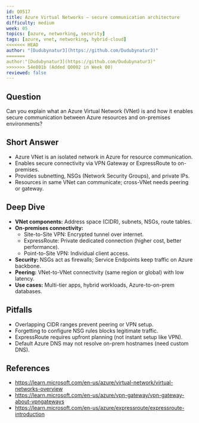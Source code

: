 ```yaml
---
id: Q0517
title: Azure Virtual Networks — secure communication architecture
difficulty: medium
week: 05
topics: [azure, networking, security]
tags: [azure, vnet, networking, hybrid-cloud]
<<<<<<< HEAD
author: "[Dudubynatur3](https://github.com/Dudubynatur3)"
=======
author:"[Dudubynatur3](https://github.com/Dudubynatur3)"
>>>>>>> 54e801b (Added Q0002 in Week 00)
reviewed: false
---
```


## Question
Can you explain what an Azure Virtual Network (VNet) is and how it enables secure communication between Azure resources and on-premises environments?

## Short Answer
- Azure VNet is an isolated network in Azure for resource communication.
- Enables secure connectivity via VPN Gateway or ExpressRoute to on-premises.
- Provides subnetting, NSGs (Network Security Groups), and private IPs.
- Resources in same VNet can communicate; cross-VNet needs peering or gateway.

## Deep Dive
- **VNet components:** Address space (CIDR), subnets, NSGs, route tables.
- **On-premises connectivity:**
  - Site-to-Site VPN: Encrypted tunnel over internet.
  - ExpressRoute: Private dedicated connection (higher cost, better performance).
  - Point-to-Site VPN: Individual client access.
- **Security:** NSGs act as firewalls; Service Endpoints keep traffic on Azure backbone.
- **Peering:** VNet-to-VNet connectivity (same region or global) with low latency.
- **Use cases:** Multi-tier apps, hybrid workloads, Azure-to-on-prem databases.

## Pitfalls
- Overlapping CIDR ranges prevent peering or VPN setup.
- Forgetting to configure NSG rules blocks legitimate traffic.
- ExpressRoute requires upfront planning (not instant setup like VPN).
- Default Azure DNS may not resolve on-prem hostnames (need custom DNS).

## References
- https://learn.microsoft.com/en-us/azure/virtual-network/virtual-networks-overview
- https://learn.microsoft.com/en-us/azure/vpn-gateway/vpn-gateway-about-vpngateways
- https://learn.microsoft.com/en-us/azure/expressroute/expressroute-introduction
